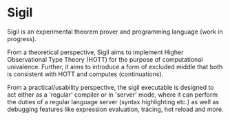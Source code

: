 # Sigil

Sigil is an experimental theorem prover and programming language (work in
progress). 

From a theoretical perspective, Sigil aims to implement Higher Observational
Type Theory (HOTT) for the purpose of computational univalence. Further, it aims
to introduce a form of excluded middle that both is consistent with HOTT and
computes (continuations). 

From a practical/usability perspective, the sigil executable is designed to act
either as a 'regular' compiler or in 'server' mode, where it can perform the
duties of a regular language server (syntax highlighting etc.) as well as
debugging features like expression evaluation, tracing, hot reload and more.


